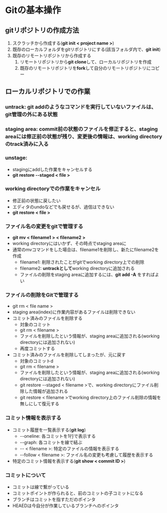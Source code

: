 # Gitの基本操作
## gitリポジトリの作成方法
1. スクラッチから作成する(**git init < project name >**)
2. 既存のローカルフォルダをgitリポジトリにする(該当フォルダ内で、**git init**)
3. 既存のリモートリポジトリから作成する
   1. リモートリポジトリから**git clone**して、ローカルリポジトリを作成
   2. 既存のリモートリポジトリを**fork**して自分のリモートリポジトリにコピー

## ローカルリポジトリでの作業
### untrack: git addのようなコマンドを実行していないファイルは、git管理の外にある状態
### staging area: commit前の状態のファイルを修正すると、staging areaには修正前の状態が残り、変更後の情報は、working directoryのtrack済みに入る
### unstage:
* stagingにaddした作業をキャンセルする
* **git restore --staged < file >**
### working directoryでの作業をキャンセル
* 修正前の状態に戻したい
* エディタのundoなどでも戻せるが、過信はできない
* **git restore < file >**
### ファイル名の変更をgitで管理する
* **git mv < filename1 > < filename2 >**
* working directoryにはいかず、その時点でstaging areaに
* 通常のmvコマンドをした場合は、filename1を削除し、新たにfilename2を作成
  * filename1: 削除されたことがgitでworking directory上での削除
  * filename2: **untrackとして**working directoryに追加される
  * ファイルの削除をstaging areaに追加するには、**git add -A** をすればよい
### ファイルの削除をGitで管理する
* git rm < file name >
* staging area(index)に作業内容があるファイルは削除できない
* コミット済みのファイルを削除する
  * 対象のコミット
  * git rm < filename >
  * ファイルを削除したという情報が、staging areaに追加される(working directoryには追加されない)
  * 再度コミットする
* コミット済みのファイルを削除してしまったが、元に戻す
  * 対象のコミットd
  * git rm < filename >
  * ファイルを削除したという情報が、staging areaに追加される(working directoryには追加されない)
  * git restore --staged < filename >で、working directoryにファイル削除した情報が追加される
  * git restore < filename >でworking directory上のファイル削除の情報を無しにして復元する
### コミット情報を表示する
* コミット履歴を一覧表示する(**git log**)
  * --oneline: 各コミットを1行で表示する
  * --graph: 各コミットを線で結ぶ
  * -- < filename >: 特定のファイルの情報を表示する
  * --follow < filename >: ファイル名の変更も考慮して履歴を表示する
* 特定のコミット情報を表示する(**git show < commit ID >**)

### コミットについて
* コミットは線で繋がっている
* コミットポイントが作られると、前のコミットの子コミットになる
* ブランチはコミットを指すただのポインタ
* HEAEDは今自分が作業しているブランチへのポインタ